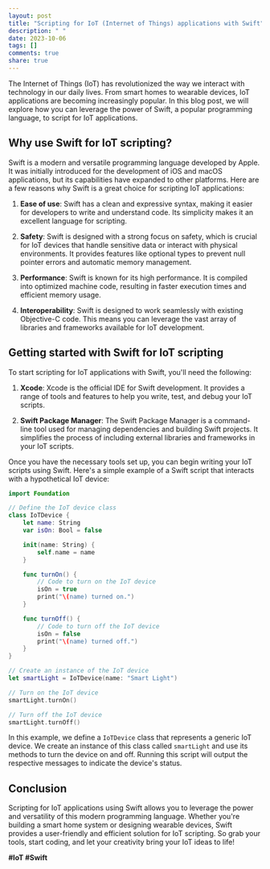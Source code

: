 ```yaml
---
layout: post
title: "Scripting for IoT (Internet of Things) applications with Swift"
description: " "
date: 2023-10-06
tags: []
comments: true
share: true
---
```


The Internet of Things (IoT) has revolutionized the way we interact with technology in our daily lives. From smart homes to wearable devices, IoT applications are becoming increasingly popular. In this blog post, we will explore how you can leverage the power of Swift, a popular programming language, to script for IoT applications.

## Why use Swift for IoT scripting?

Swift is a modern and versatile programming language developed by Apple. It was initially introduced for the development of iOS and macOS applications, but its capabilities have expanded to other platforms. Here are a few reasons why Swift is a great choice for scripting IoT applications:

1. **Ease of use**: Swift has a clean and expressive syntax, making it easier for developers to write and understand code. Its simplicity makes it an excellent language for scripting.

2. **Safety**: Swift is designed with a strong focus on safety, which is crucial for IoT devices that handle sensitive data or interact with physical environments. It provides features like optional types to prevent null pointer errors and automatic memory management.

3. **Performance**: Swift is known for its high performance. It is compiled into optimized machine code, resulting in faster execution times and efficient memory usage.

4. **Interoperability**: Swift is designed to work seamlessly with existing Objective-C code. This means you can leverage the vast array of libraries and frameworks available for IoT development.

## Getting started with Swift for IoT scripting

To start scripting for IoT applications with Swift, you'll need the following:

1. **Xcode**: Xcode is the official IDE for Swift development. It provides a range of tools and features to help you write, test, and debug your IoT scripts.

2. **Swift Package Manager**: The Swift Package Manager is a command-line tool used for managing dependencies and building Swift projects. It simplifies the process of including external libraries and frameworks in your IoT scripts.

Once you have the necessary tools set up, you can begin writing your IoT scripts using Swift. Here's a simple example of a Swift script that interacts with a hypothetical IoT device:

```swift
import Foundation

// Define the IoT device class
class IoTDevice {
    let name: String
    var isOn: Bool = false

    init(name: String) {
        self.name = name
    }

    func turnOn() {
        // Code to turn on the IoT device
        isOn = true
        print("\(name) turned on.")
    }

    func turnOff() {
        // Code to turn off the IoT device
        isOn = false
        print("\(name) turned off.")
    }
}

// Create an instance of the IoT device
let smartLight = IoTDevice(name: "Smart Light")

// Turn on the IoT device
smartLight.turnOn()

// Turn off the IoT device
smartLight.turnOff()
```

In this example, we define a `IoTDevice` class that represents a generic IoT device. We create an instance of this class called `smartLight` and use its methods to turn the device on and off. Running this script will output the respective messages to indicate the device's status.

## Conclusion

Scripting for IoT applications using Swift allows you to leverage the power and versatility of this modern programming language. Whether you're building a smart home system or designing wearable devices, Swift provides a user-friendly and efficient solution for IoT scripting. So grab your tools, start coding, and let your creativity bring your IoT ideas to life!

**#IoT #Swift**